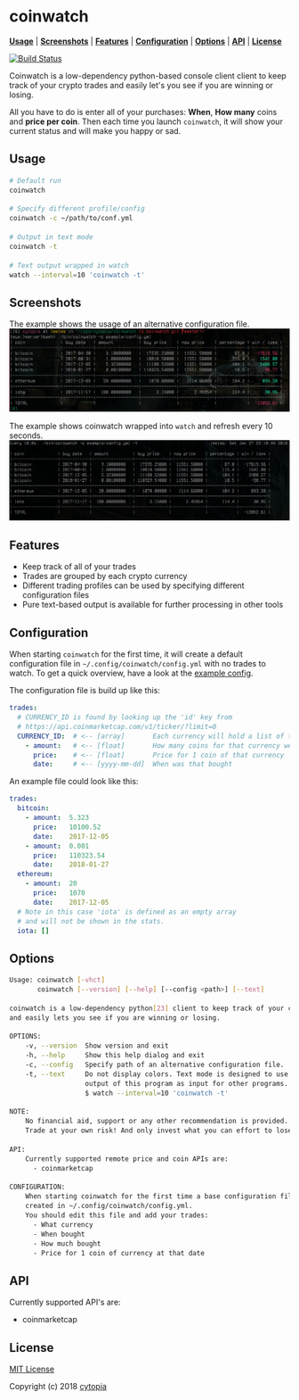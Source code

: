 # coinwatch

**[Usage](#usage)** |
**[Screenshots](#screenshots)** |
**[Features](#features)** |
**[Configuration](#configuration)** |
**[Options](#options)** |
**[API](#api)** |
**[License](#license)**

[![Build Status](https://travis-ci.org/cytopia/coinwatch.svg?branch=master)](https://travis-ci.org/cytopia/coinwatch)

Coinwatch is a low-dependency python-based console client client to keep track of your crypto trades and easily let's you see if you are winning or losing.

All you have to do is enter all of your purchases: **When**, **How many** coins and **price per coin**. Then each time you launch `coinwatch`, it will show your current status and will make you happy or sad.


## Usage
```bash
# Default run
coinwatch

# Specify different profile/config
coinwatch -c ~/path/to/conf.yml

# Output in text mode
coinwatch -t

# Text output wrapped in watch
watch --interval=10 'coinwatch -t'
```


## Screenshots

The example shows the usage of an alternative configuration file.
![normal](screenshot/normal.jpg)

The example shows coinwatch wrapped into `watch` and refresh every 10 seconds.
![watcher](screenshot/watcher.jpg)


## Features

* Keep track of all of your trades
* Trades are grouped by each crypto currency
* Different trading profiles can be used by specifying different configuration files
* Pure text-based output is available for further processing in other tools


## Configuration
When starting `coinwatch` for the first time, it will create a default configuration file in `~/.config/coinwatch/config.yml` with no trades to watch. To get a quick overview, have a look at the [example config](example/config.yml).

The configuration file is build up like this:
```yml
trades:
  # CURRENCY_ID is found by looking up the 'id' key from
  # https://api.coinmarketcap.com/v1/ticker/?limit=0
  CURRENCY_ID:  # <-- [array]       Each currency will hold a list of trades
    - amount:   # <-- [float]       How many coins for that currency were bought
      price:    # <-- [float]       Price for 1 coin of that currency
      date:     # <-- [yyyy-mm-dd]  When was that bought
```
An example file could look like this:
```yml
trades:
  bitcoin:
    - amount:  5.323
      price:   10100.52
      date:    2017-12-05
    - amount:  0.001
      price:   110323.54
      date:    2018-01-27
  ethereum:
    - amount:  20
      price:   1070
      date:    2017-12-05
  # Note in this case 'iota' is defined as an empty array
  # and will not be shown in the stats.
  iota: []
```


## Options
```bash
Usage: coinwatch [-vhct]
       coinwatch [--version] [--help] [--config <path>] [--text]

coinwatch is a low-dependency python[23] client to keep track of your crypto trades
and easily lets you see if you are winning or losing.

OPTIONS:
    -v, --version  Show version and exit
    -h, --help     Show this help dialog and exit
    -c, --config   Specify path of an alternative configuration file.
    -t, --text     Do not display colors. Text mode is designed to use the
                   output of this program as input for other programs. Such as:
                   $ watch --interval=10 'coinwatch -t'

NOTE:
    No financial aid, support or any other recommendation is provided.
    Trade at your own risk! And only invest what you can effort to lose.

API:
    Currently supported remote price and coin APIs are:
      - coinmarketcap

CONFIGURATION:
    When starting coinwatch for the first time a base configuration file will be
    created in ~/.config/coinwatch/config.yml.
    You should edit this file and add your trades:
      - What currency
      - When bought
      - How much bought
      - Price for 1 coin of currency at that date
```


## API

Currently supported API's are:
  - coinmarketcap


## License

[MIT License](LICENSE.md)

Copyright (c) 2018 [cytopia](https://github.com/cytopia)
